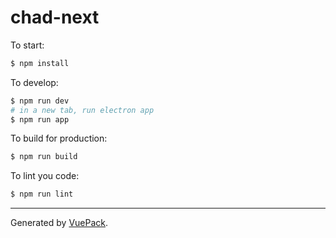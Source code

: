 # chad-next

To start:

```bash
$ npm install
```

To develop:

```bash
$ npm run dev
# in a new tab, run electron app
$ npm run app
```

To build for production:

```bash
$ npm run build
```

To lint you code:

```bash
$ npm run lint
```


---

Generated by [VuePack](https://github.com/egoist/vuepack).
